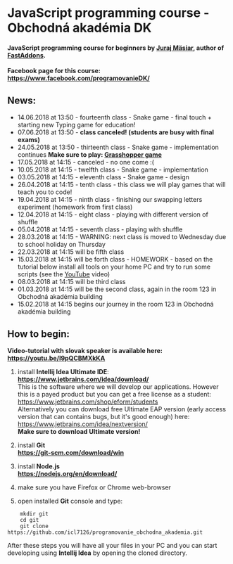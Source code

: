 # JavaScript programming course - Obchodná akadémia DK


#### JavaScript programming course for beginners by [Juraj Mäsiar](https://www.linkedin.com/in/juraj-m%C3%A4siar-a0648b73), author of [FastAddons](https://fastaddons.com/).


**Facebook page for this course: https://www.facebook.com/programovanieDK/**


## News:
- 14.06.2018 at 13:50 - fourteenth class - Snake game - final touch + starting new Typing game for education!
- 07.06.2018 at 13:50 - **class canceled! (students are busy with final exams)**
- 24.05.2018 at 13:50 - thirteenth class - Snake game - implementation continues **Make sure to play: [Grasshopper game](https://grasshopper.codes/)**
- 17.05.2018 at 14:15 - canceled - no one come :(
- 10.05.2018 at 14:15 - twelfth class - Snake game - implementation
- 03.05.2018 at 14:15 - eleventh class - Snake game - design
- 26.04.2018 at 14:15 - tenth class - this class we will play games that will teach you to code!
- 19.04.2018 at 14:15 - ninth class - finishing our swapping letters experiment (homework from first class)
- 12.04.2018 at 14:15 - eight class - playing with different version of shuffle 
- 05.04.2018 at 14:15 - seventh class - playing with shuffle
- 28.03.2018 at 14:15 - WARNING: next class is moved to Wednesday due to school holiday on Thursday
- 22.03.2018 at 14:15 will be fifth class
- 15.03.2018 at 14:15 will be forth class - HOMEWORK - based on the tutorial below install all tools on your home PC and try to run some scripts (see the [YouTube](https://youtu.be/l9pQCBMXkKA) video)
- 08.03.2018 at 14:15 will be third class
- 01.03.2018 at 14:15 will be the second class, again in the room 123 in Obchodná akadémia building
- 15.02.2018 at 14:15 begins our journey in the room 123 in Obchodná akadémia building


## How to begin:

**Video-tutorial with slovak speaker is available here: https://youtu.be/l9pQCBMXkKA**

1) install **Intellij Idea Ultimate IDE**:  
 **https://www.jetbrains.com/idea/download/**  
This is the software where we will develop our applications. 
However this is a payed product but you can get a free license as a student:  
https://www.jetbrains.com/shop/eform/students  
Alternatively you can download free Ultimate EAP version (early access version that can contains bugs, but it's good enough) here:  
https://www.jetbrains.com/idea/nextversion/  
**Make sure to download Ultimate version!**

2) install **Git**  
**https://git-scm.com/download/win**

3) install **Node.js**  
**https://nodejs.org/en/download/**

4) make sure you have Firefox or Chrome web-browser

5) open installed **Git** console and type:

```console
    mkdir git
    cd git
    git clone https://github.com/icl7126/programovanie_obchodna_akademia.git
```
After these steps you will have all your files in your PC and you can start developing using **Intellij Idea** by opening the cloned directory.
